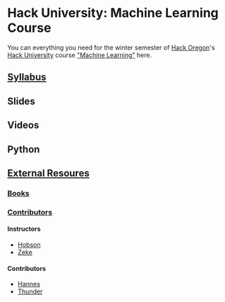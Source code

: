 # Hack University: Machine Learning Course

You can everything you need for the winter semester of [Hack Oregon](http://www.hackoregon.org/)'s
[Hack University](http://www.hackoregon.org/hack-university/) course 
["Machine Learning"](http://www.hackoregon.org/database-cohort) here.

## [Syllabus](syllabus.md)

## Slides

## Videos

## Python

## [External Resoures](resources.md)

### [Books](books.md)

### [Contributors](contributors.md)

#### Instructors

- [Hobson](http://hobsonlane.com)
- [Zeke](http://ze6ke.com)

#### Contributors

- [Hannes](http://hanneshapke.github.io)
- [Thunder](http://thundershiviah@github.io)

